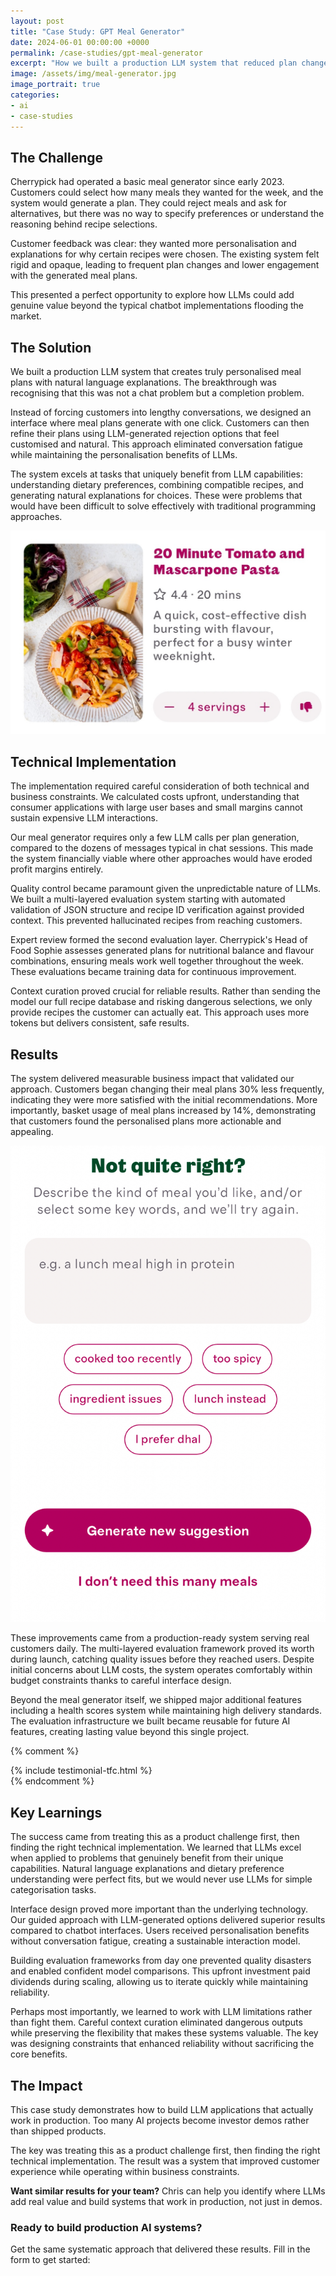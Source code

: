 ```yaml
---
layout: post
title: "Case Study: GPT Meal Generator"
date: 2024-06-01 00:00:00 +0000
permalink: /case-studies/gpt-meal-generator
excerpt: "How we built a production LLM system that reduced plan changes by 30% and increased basket usage by 14%"
image: /assets/img/meal-generator.jpg
image_portrait: true
categories:
- ai
- case-studies
---
```


## The Challenge

Cherrypick had operated a basic meal generator since early 2023. Customers could select how many meals they wanted for the week, and the system would generate a plan. They could reject meals and ask for alternatives, but there was no way to specify preferences or understand the reasoning behind recipe selections.

Customer feedback was clear: they wanted more personalisation and explanations for why certain recipes were chosen. The existing system felt rigid and opaque, leading to frequent plan changes and lower engagement with the generated meal plans.

This presented a perfect opportunity to explore how LLMs could add genuine value beyond the typical chatbot implementations flooding the market.

<!--more-->

## The Solution

We built a production LLM system that creates truly personalised meal plans with natural language explanations. The breakthrough was recognising that this was not a chat problem but a completion problem.

Instead of forcing customers into lengthy conversations, we designed an interface where meal plans generate with one click. Customers can then refine their plans using LLM-generated rejection options that feel customised and natural. This approach eliminated conversation fatigue while maintaining the personalisation benefits of LLMs.

The system excels at tasks that uniquely benefit from LLM capabilities: understanding dietary preferences, combining compatible recipes, and generating natural explanations for choices. These were problems that would have been difficult to solve effectively with traditional programming approaches.

<img src="/assets/img/meal-generator-3.jpg" alt="Meal Generator Interface" class="float-right rounded-lg ml-6 mb-6 w-1/2 max-w-md"/>

## Technical Implementation

The implementation required careful consideration of both technical and business constraints. We calculated costs upfront, understanding that consumer applications with large user bases and small margins cannot sustain expensive LLM interactions.

Our meal generator requires only a few LLM calls per plan generation, compared to the dozens of messages typical in chat sessions. This made the system financially viable where other approaches would have eroded profit margins entirely.

Quality control became paramount given the unpredictable nature of LLMs. We built a multi-layered evaluation system starting with automated validation of JSON structure and recipe ID verification against provided context. This prevented hallucinated recipes from reaching customers.

Expert review formed the second evaluation layer. Cherrypick's Head of Food Sophie assesses generated plans for nutritional balance and flavour combinations, ensuring meals work well together throughout the week. These evaluations became training data for continuous improvement.

Context curation proved crucial for reliable results. Rather than sending the model our full recipe database and risking dangerous selections, we only provide recipes the customer can actually eat. This approach uses more tokens but delivers consistent, safe results.

## Results

The system delivered measurable business impact that validated our approach. Customers began changing their meal plans 30% less frequently, indicating they were more satisfied with the initial recommendations. More importantly, basket usage of meal plans increased by 14%, demonstrating that customers found the personalised plans more actionable and appealing.

<img src="/assets/img/meal-generator-reject.jpg" alt="Meal Generator Rejection Interface" class="float-right rounded-lg ml-6 mb-6 w-1/2 max-w-md"/>

These improvements came from a production-ready system serving real customers daily. The multi-layered evaluation framework proved its worth during launch, catching quality issues before they reached users. Despite initial concerns about LLM costs, the system operates comfortably within budget constraints thanks to careful interface design.

Beyond the meal generator itself, we shipped major additional features including a health scores system while maintaining high delivery standards. The evaluation infrastructure we built became reusable for future AI features, creating lasting value beyond this single project.

<div style="clear: both;"></div>

<!-- TFC Testimonial Section -->
{% comment %}
<section class="py-20 bg-brand-deep-turquoise">
  <div class="max-w-4xl mx-auto px-6">
    {% include testimonial-tfc.html %}
  </div>
</section>
{% endcomment %}

## Key Learnings

The success came from treating this as a product challenge first, then finding the right technical implementation. We learned that LLMs excel when applied to problems that genuinely benefit from their unique capabilities. Natural language explanations and dietary preference understanding were perfect fits, but we would never use LLMs for simple categorisation tasks.

Interface design proved more important than the underlying technology. Our guided approach with LLM-generated options delivered superior results compared to chatbot interfaces. Users received personalisation benefits without conversation fatigue, creating a sustainable interaction model.

Building evaluation frameworks from day one prevented quality disasters and enabled confident model comparisons. This upfront investment paid dividends during scaling, allowing us to iterate quickly while maintaining reliability.

Perhaps most importantly, we learned to work with LLM limitations rather than fight them. Careful context curation eliminated dangerous outputs while preserving the flexibility that makes these systems valuable. The key was designing constraints that enhanced reliability without sacrificing the core benefits.

## The Impact

This case study demonstrates how to build LLM applications that actually work in production. Too many AI projects become investor demos rather than shipped products.

The key was treating this as a product challenge first, then finding the right technical implementation. The result was a system that improved customer experience while operating within business constraints.

**Want similar results for your team?** Chris can help you identify where LLMs add real value and build systems that work in production, not just in demos.

<div class="bg-white rounded-lg p-8 text-center mt-12 border border-brand-light-blue/20">
  <h3 class="text-2xl font-heading font-bold text-brand-black mb-4">Ready to build production AI systems?</h3>
  <p class="text-brand-black/80 mb-6">Get the same systematic approach that delivered these results. Fill in the form to get started:</p>
  <div class="rm-area-embed-services"></div>
</div>
